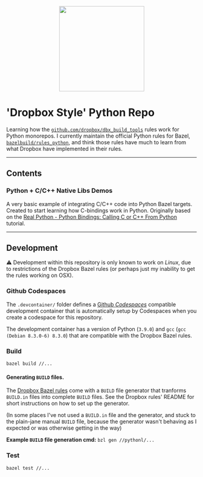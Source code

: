 <p align="center">
  <img src="https://user-images.githubusercontent.com/12058921/100537908-754b3d80-3280-11eb-8c7f-c51afbf39c57.png" height="225px"/>
</p>

# 'Dropbox Style' Python Repo

Learning how the [`github.com/dropbox/dbx_build_tools`](https://github.com/dropbox/dbx_build_tools/) rules work for Python monorepos. I currently maintain the official Python rules for Bazel, [`bazelbuild/rules_python`](https://github.com/bazelbuild/rules_python), and think those rules have much to learn from what Dropbox have implemented in their rules. 

----

## Contents

### Python + C/C++ Native Libs Demos

A very basic example of integrating C/C++ code into Python Bazel targets. Created to start learning how C-bindings work in Python. Originally based on the [Real Python - Python Bindings: Calling C or C++ From Python](https://realpython.com/python-bindings-overview/) tutorial.

----

## Development

⚠️ Development within this repository is only known to work on _Linux_, due to restrictions of the Dropbox Bazel rules (or perhaps just my inability to get the rules working on OSX). 

### Github Codespaces

The `.devcontainer/` folder defines a [Github _Codespaces_](https://github.com/features/codespaces) compatible
development container that is automatically setup by Codespaces when you create a codespace for this repository.

The development container has a version of Python (`3.9.0`) and `gcc` (`gcc (Debian 8.3.0-6) 8.3.0`) that are compatible with the Dropbox Bazel rules.

### Build

`bazel build //...`

#### Generating `BUILD` files.

The [Dropbox Bazel rules](https://github.com/dropbox/dbx_build_tools/) come with a `BUILD` file generator that tranforms `BUILD.in` files into complete `BUILD` files. See the Dropbox rules' README for short instructions on how to set up the generator. 

(In some places I've not used a `BUILD.in` file and the generator, and stuck to the plain-jane manual `BUILD` file, because the generator wasn't behaving as I expected or was otherwise getting in the way)

**Example `BUILD` file generation cmd:** `bzl gen //pythonl/...`

### Test

`bazel test //...`